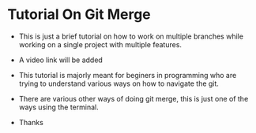 # Tutorial On Git Merge

- This is just a brief tutorial on how to work on multiple branches while working on a single project with multiple features.

- A video link will be added
- This tutorial is majorly meant for beginers in programming who are trying to understand various ways on how to navigate the git.
- There are various other ways of doing git merge, this is just one of the ways using the terminal.
- Thanks